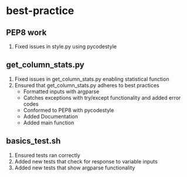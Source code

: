 # best-practice
## PEP8 work

1. Fixed issues in style.py using pycodestyle 


## get_column_stats.py

1. Fixed issues in get_column_stats.py enabling statistical function
2. Ensured that get_column_stats.py adheres to best practices
    - Formatted inputs with argparse
    - Catches exceptions with try/except functionality and added error codes
    - Conformed to PEP8 with pycodestyle
    - Added Documentation
    - Added main function


## basics_test.sh

1. Ensured tests ran correctly
2. Added new tests that check for response to variable inputs
3. Added new tests that show argparse functionality





